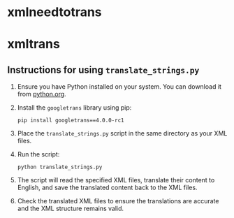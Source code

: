 # xmlneedtotrans

# xmltrans

## Instructions for using `translate_strings.py`

1. Ensure you have Python installed on your system. You can download it from [python.org](https://www.python.org/).

2. Install the `googletrans` library using pip:
   ```
   pip install googletrans==4.0.0-rc1
   ```

3. Place the `translate_strings.py` script in the same directory as your XML files.

4. Run the script:
   ```
   python translate_strings.py
   ```

5. The script will read the specified XML files, translate their content to English, and save the translated content back to the XML files.

6. Check the translated XML files to ensure the translations are accurate and the XML structure remains valid.
